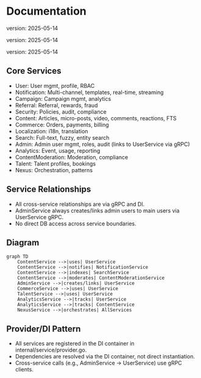 # Documentation

version: 2025-05-14

version: 2025-05-14

version: 2025-05-14

## Core Services

- User: User mgmt, profile, RBAC
- Notification: Multi-channel, templates, real-time, streaming
- Campaign: Campaign mgmt, analytics
- Referral: Referral, rewards, fraud
- Security: Policies, audit, compliance
- Content: Articles, micro-posts, video, comments, reactions, FTS
- Commerce: Orders, payments, billing
- Localization: i18n, translation
- Search: Full-text, fuzzy, entity search
- Admin: Admin user mgmt, roles, audit (links to UserService via gRPC)
- Analytics: Event, usage, reporting
- ContentModeration: Moderation, compliance
- Talent: Talent profiles, bookings
- Nexus: Orchestration, patterns

## Service Relationships

- All cross-service relationships are via gRPC and DI.
- AdminService always creates/links admin users to main users via UserService gRPC.
- No direct DB access across service boundaries.

## Diagram

```mermaid
graph TD
    ContentService -->|uses| UserService
    ContentService -->|notifies| NotificationService
    ContentService -->|indexes| SearchService
    ContentService -->|moderates| ContentModerationService
    AdminService -->|creates/links| UserService
    CommerceService -->|uses| UserService
    TalentService -->|uses| UserService
    AnalyticsService -->|tracks| UserService
    AnalyticsService -->|tracks| ContentService
    NexusService -->|orchestrates| AllServices
```

## Provider/DI Pattern

- All services are registered in the DI container in internal/service/provider.go.
- Dependencies are resolved via the DI container, not direct instantiation.
- Cross-service calls (e.g., AdminService → UserService) use gRPC clients.
